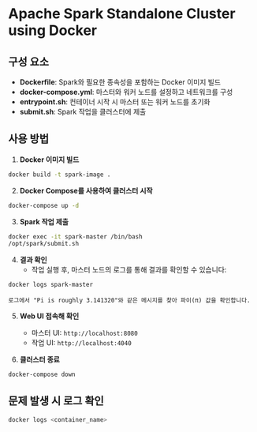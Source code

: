 # Apache Spark Standalone Cluster using Docker

## 구성 요소
- **Dockerfile**: Spark와 필요한 종속성을 포함하는 Docker 이미지 빌드
- **docker-compose.yml**: 마스터와 워커 노드를 설정하고 네트워크를 구성
- **entrypoint.sh**: 컨테이너 시작 시 마스터 또는 워커 노드를 초기화
- **submit.sh**: Spark 작업을 클러스터에 제출

## 사용 방법

1. **Docker 이미지 빌드**

```bash
docker build -t spark-image .
```

2. **Docker Compose를 사용하여 클러스터 시작**
```bash
docker-compose up -d
```

3. **Spark 작업 제출**

```bash
docker exec -it spark-master /bin/bash
/opt/spark/submit.sh
```

4. **결과 확인**
    - 작업 실행 후, 마스터 노드의 로그를 통해 결과를 확인할 수 있습니다:
```bash
docker logs spark-master
```
    로그에서 "Pi is roughly 3.141320"와 같은 메시지를 찾아 파이(π) 값을 확인합니다.

5. **Web UI 접속해 확인**
    - 마스터 UI: `http://localhost:8080`
    - 작업 UI: `http://localhost:4040` 

6. **클러스터 종료**

```bash
docker-compose down
```

## 문제 발생 시 로그 확인

```bash
docker logs <container_name>
```